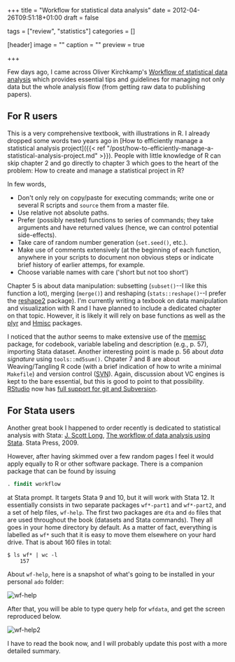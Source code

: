 +++
title = "Workflow for statistical data analysis"
date = 2012-04-26T09:51:18+01:00
draft = false

tags = ["review", "statistics"]
categories = []

[header]
image = ""
caption = ""
preview = true

+++

Few days ago, I came across Oliver Kirchkamp's <i class="fa fa-file-pdf-o fa-1x"></i> [Workflow of statistical data analysis](http://www.kirchkamp.de/oekonometrie/pdf/wf-screen2.pdf) which provides essential tips and guidelines for managing not only data but the whole analysis flow (from getting raw data to publishing papers).

## For R users

This is a very comprehensive textbook, with illustrations in R. I already dropped some words two years ago in [How to efficiently manage a statistical analysis project]({{< ref "/post/how-to-efficiently-manage-a-statistical-analysis-project.md" >}}). People with little knowledge of R can skip chapter 2 and go directly to chapter 3 which goes to the heart of the problem: How to create and manage a statistical project in R? 

In few words, 

- Don't only rely on copy/paste for executing commands; write one or several R scripts and `source` them from a master file.
- Use relative not absolute paths.
- Prefer (possibly nested) functions to series of commands; they take arguments and have returned values (hence, we can control potential side-effects).
- Take care of random number generation (`set.seed()`, etc.).
- Make use of comments extensively (at the beginning of each function, anywhere in your scripts to document non obvious steps or indicate brief history of earlier attemps, for example.
- Choose variable names with care ('short but not too short')

Chapter 5 is about data manipulation: subsetting (`subset()`--I like this function a lot), merging (`merge()`) and reshaping (`stats::reshape()`--I prefer the [reshape2](http://cran.r-project.org/web/packages/reshape2/index.html) package). I'm currently writing a texbook on data manipulation and visualization with R and I have planned to include a dedicated chapter on that topic. However, it is likely it will rely on base functions as well as the [plyr](http://cran.r-project.org/web/packages/plyr/index.html) and [Hmisc](http://cran.r-project.org/web/packages/Hmisc/index.html) packages.

I noticed that the author seems to make extensive use of the [memisc](http://cran.r-project.org/web/packages/memisc/index.html) package, for codebook, variable labeling and description (e.g., p. 57), importing Stata dataset. Another interesting point is made p. 56 about *data signature* using `tools::md5sum()`. Chpater 7 and 8 are about Weaving/Tangling R code (with a brief indication of how to write a minimal `Makefile`) and version control ([SVN](http://subversion.tigris.org/)). Again, discussion about VC engines is kept to the bare essential, but this is good to point to that possibility. [RStudio](http://rstudio.org/) now has [full support for git and Subversion](http://rstudio.org/docs/version_control/overview).

## For Stata users

Another great book I happened to order recently is dedicated to statistical analysis with Stata:
[J. Scott Long](http://www.indiana.edu/~jslsoc/), [The workflow of data analysis using Stata](http://www.stata.com/bookstore/workflow-data-analysis-stata/). Stata Press, 2009.

However, after having skimmed over a few random pages I feel it would apply equally to R or other software package. There is a companion package that can be found by issuing 

```stata
. findit workflow
```

at Stata prompt. It targets Stata 9 and 10, but it will work with Stata 12. It essentially consists in two separate packages `wf*-part1` and `wf*-part2`, and a set of help files, `wf-help`.
The first two packages are `dta` and `do` files that are used throughout the book (datasets and Stata commands). They all goes in your home directory by default. As a matter of fact, everything is labelled as `wf*` such that it is easy to move them elsewhere on your hard drive. That is about 160 files in total:

```
$ ls wf* | wc -l
    157
```

About `wf-help`, here is a snapshot of what's going to be installed in your personal `ado` folder:

![wf-help](/img/20120426203907.png)

After that, you will be able to type query help for `wfdata`, and get the screen reproduced below.

![wf-help2](/img/20120426204757.png)

I have to read the book now, and I will probably update this post with a more detailed summary.

